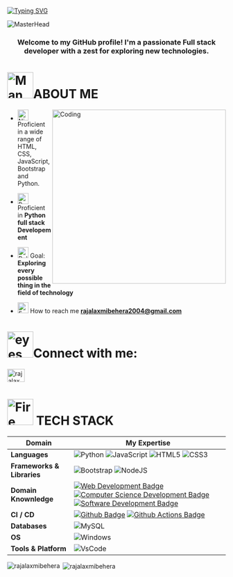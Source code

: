 [![Typing SVG](https://readme-typing-svg.demolab.com?font=Comfortaa&size=100&pause=1000&color=000000&center=true&vCenter=true&width=2000&height=200&lines=Hello+Everyone%F0%9F%91%8B%F0%9F%8F%BC;I+am+Rajalaxmi+Behera%F0%9F%92%BB)](https://git.io/typing-svg)


![MasterHead](https://user-images.githubusercontent.com/90236635/232446433-d5540fa2-fe28-4bb8-b929-cdb51fe61336.gif)
<h3 align="center">Welcome to my GitHub profile! I'm a passionate Full stack developer with a zest for exploring new technologies.</h3>



<div >
<h1> <img src="https://raw.githubusercontent.com/Tarikul-Islam-Anik/Animated-Fluent-Emojis/master/Emojis/People/Man%20Astronaut.png" alt="Man Astronaut" width="60" height="60" />ABOUT ME</h1>
 </div>
 
<img align="right" alt="Coding" width="400" src="https://camo.githubusercontent.com/5bf0da46c5398f75e2ec953592c02afcf69379dcdb12a0c2922654a57b51fce2/68747470733a2f2f63646e2e6472696262626c652e636f6d2f75736572732f313336343032392f73637265656e73686f74732f31363039333236382f6d656469612f36386538326137666234393034363134613930363664366235343063313462322e676966">

- <img src="https://raw.githubusercontent.com/Tarikul-Islam-Anik/Animated-Fluent-Emojis/master/Emojis/People%20with%20activities/Ninja%20Medium-Light%20Skin%20Tone.png" alt="Ninja Medium-Light Skin Tone" width="25" height="25" /> Proficient in a wide range of HTML, CSS, JavaScript,Bootstrap and Python.

- <img src="https://raw.githubusercontent.com/Tarikul-Islam-Anik/Animated-Fluent-Emojis/master/Emojis/Travel%20and%20places/Rocket.png" alt="Rocket" width="25" height="25" /> Proficient in **Python full stack Developement**


- <img src="https://raw.githubusercontent.com/Tarikul-Islam-Anik/Animated-Fluent-Emojis/master/Emojis/Activities/Bullseye.png" alt="Bullseye" width="25" height="25" /> Goal: **Exploring every possible thing in the field of technology**

- <img src="https://raw.githubusercontent.com/Tarikul-Islam-Anik/Animated-Fluent-Emojis/master/Emojis/Objects/E-Mail.png" alt="E-Mail" width="25" height="25" /> How to reach me **rajalaxmibehera2004@gmail.com**



<h1 align="left"><img src="https://media.tenor.com/F0uEWXLHEHwAAAAj/eyes-noto-color-emoji.gif" alt="eyes" width="60" height="60"/>Connect with me:</h1>
<p align="left">
<a href="https://linkedin.com/in/rajalaxmi behera" target="blank"><img align="center" src="https://raw.githubusercontent.com/rahuldkjain/github-profile-readme-generator/master/src/images/icons/Social/linked-in-alt.svg" alt="rajalaxmi behera" height="30" width="40" /></a>
</p>
<div >
<h1> <img src="https://raw.githubusercontent.com/Tarikul-Islam-Anik/Animated-Fluent-Emojis/master/Emojis/Travel%20and%20places/Fire.png" alt="Fire" width="60" height="60" /> TECH STACK</h1>
 </div>

Domain | My Expertise
--- | --- 
**Languages**  |  ![Python](https://img.shields.io/badge/python-3670A0?style=flat&logo=python&logoColor=ffdd54) ![JavaScript](https://img.shields.io/badge/javascript-%23323330.svg?style=flat&logo=javascript&logoColor=%23F7DF1E) ![HTML5](https://img.shields.io/badge/html5-%23E34F26.svg?style=flat&logo=html5&logoColor=white) ![CSS3](https://img.shields.io/badge/css3-%231572B6.svg?style=flat&logo=css3&logoColor=white)
**Frameworks & Libraries**  | ![Bootstrap](https://img.shields.io/badge/bootstrap-%23563D7C.svg?style=flat&logo=bootstrap&logoColor=white)  ![NodeJS](https://img.shields.io/badge/node.js-6DA55F?style=flat&logo=node.js&logoColor=white) 
**Domain Knownledge**  | [![Web Development Badge](https://img.shields.io/badge/-Web%20Development-01D277?style=flat&logoColor=white)](https://github.com/BEPb/BEPb) [![Computer Science Development Badge](https://img.shields.io/badge/-Computer%20Science-FAB040?style=flat&logoColor=white)](https://github.com/search?q=user%3ABEPb&type=Repositories) [![Software Development Badge](https://img.shields.io/badge/-Software%20Development-FF6600?style=flat&logoColor=white)](https://github.com/search?q=user%3ABEPb&type=Repositories) 
**CI / CD** | [![Github Badge](https://img.shields.io/badge/-Github%20-2088FF?style=flat&logo=Github&logoColor=white)](https://github.com/BEPb/BEPb) [![Github Actions Badge](https://img.shields.io/badge/-Git%20-2088FF?style=flat&logo=Git&logoColor=white)](https://github.com/BEPb/BEPb) 
**Databases**  | ![MySQL](https://img.shields.io/badge/mysql-%2300f.svg?style=flat&logo=mysql&logoColor=white) 
**OS**  | ![Windows](https://img.shields.io/badge/Windows-0078D6?style=flat&logo=windows&logoColor=white)
**Tools & Platform**  | ![VsCode](https://img.shields.io/badge/-vscode-0066ff?logo=%22visual-studio%22) 




<p><img align="left" src="https://github-readme-stats.vercel.app/api/top-langs?username=rajalaxmibehera&show_icons=true&locale=en&layout=compact" alt="rajalaxmibehera" /></p>

<p>&nbsp;<img align="center" src="https://github-readme-stats.vercel.app/api?username=rajalaxmibehera&show_icons=true&locale=en" alt="rajalaxmibehera" /></p>
